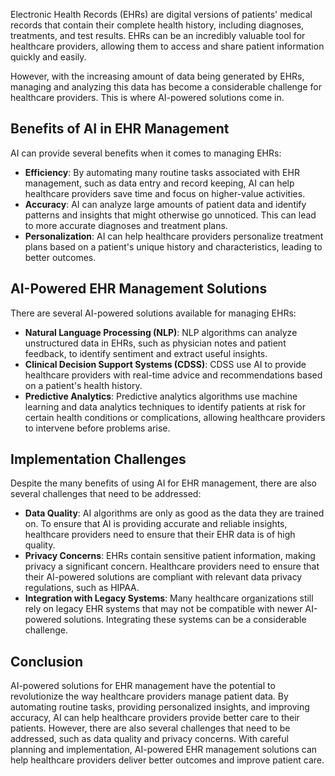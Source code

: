 
Electronic Health Records (EHRs) are digital versions of patients' medical records that contain their complete health history, including diagnoses, treatments, and test results. EHRs can be an incredibly valuable tool for healthcare providers, allowing them to access and share patient information quickly and easily.

However, with the increasing amount of data being generated by EHRs, managing and analyzing this data has become a considerable challenge for healthcare providers. This is where AI-powered solutions come in.

Benefits of AI in EHR Management
--------------------------------

AI can provide several benefits when it comes to managing EHRs:

* **Efficiency**: By automating many routine tasks associated with EHR management, such as data entry and record keeping, AI can help healthcare providers save time and focus on higher-value activities.
* **Accuracy**: AI can analyze large amounts of patient data and identify patterns and insights that might otherwise go unnoticed. This can lead to more accurate diagnoses and treatment plans.
* **Personalization**: AI can help healthcare providers personalize treatment plans based on a patient's unique history and characteristics, leading to better outcomes.

AI-Powered EHR Management Solutions
-----------------------------------

There are several AI-powered solutions available for managing EHRs:

* **Natural Language Processing (NLP)**: NLP algorithms can analyze unstructured data in EHRs, such as physician notes and patient feedback, to identify sentiment and extract useful insights.
* **Clinical Decision Support Systems (CDSS)**: CDSS use AI to provide healthcare providers with real-time advice and recommendations based on a patient's health history.
* **Predictive Analytics**: Predictive analytics algorithms use machine learning and data analytics techniques to identify patients at risk for certain health conditions or complications, allowing healthcare providers to intervene before problems arise.

Implementation Challenges
-------------------------

Despite the many benefits of using AI for EHR management, there are also several challenges that need to be addressed:

* **Data Quality**: AI algorithms are only as good as the data they are trained on. To ensure that AI is providing accurate and reliable insights, healthcare providers need to ensure that their EHR data is of high quality.
* **Privacy Concerns**: EHRs contain sensitive patient information, making privacy a significant concern. Healthcare providers need to ensure that their AI-powered solutions are compliant with relevant data privacy regulations, such as HIPAA.
* **Integration with Legacy Systems**: Many healthcare organizations still rely on legacy EHR systems that may not be compatible with newer AI-powered solutions. Integrating these systems can be a considerable challenge.

Conclusion
----------

AI-powered solutions for EHR management have the potential to revolutionize the way healthcare providers manage patient data. By automating routine tasks, providing personalized insights, and improving accuracy, AI can help healthcare providers provide better care to their patients. However, there are also several challenges that need to be addressed, such as data quality and privacy concerns. With careful planning and implementation, AI-powered EHR management solutions can help healthcare providers deliver better outcomes and improve patient care.
